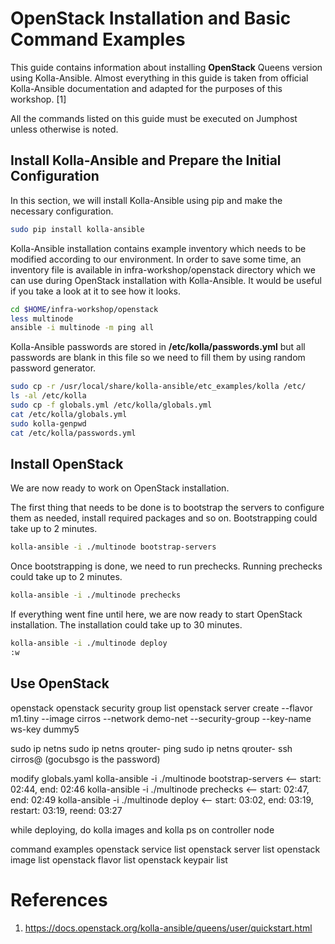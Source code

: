 # OpenStack Installation and Basic Command Examples

This guide contains information about installing **OpenStack** Queens version
using Kolla-Ansible. Almost everything in this guide is taken from official
Kolla-Ansible documentation and adapted for the purposes of this workshop. [1]

All the commands listed on this guide must be executed on Jumphost unless
otherwise is noted.

## Install Kolla-Ansible and Prepare the Initial Configuration

In this section, we will install Kolla-Ansible using pip and make the necessary
configuration.

```bash
sudo pip install kolla-ansible
```

Kolla-Ansible installation contains example inventory which needs to be modified
according to our environment. In order to save some time, an inventory file is
available in infra-workshop/openstack directory which we can use during OpenStack
installation with Kolla-Ansible. It would be useful if you take a look at it to
see how it looks.

```bash
cd $HOME/infra-workshop/openstack
less multinode
ansible -i multinode -m ping all
```

Kolla-Ansible passwords are stored in **/etc/kolla/passwords.yml** but all
passwords are blank in this file so we need to fill them by using random
password generator.

```bash
sudo cp -r /usr/local/share/kolla-ansible/etc_examples/kolla /etc/
ls -al /etc/kolla
sudo cp -f globals.yml /etc/kolla/globals.yml
cat /etc/kolla/globals.yml
sudo kolla-genpwd
cat /etc/kolla/passwords.yml
```

## Install OpenStack

We are now ready to work on OpenStack installation.

The first thing that needs to be done is to bootstrap the servers to configure
them as needed, install required packages and so on. Bootstrapping could take
up to 2 minutes.

```bash
kolla-ansible -i ./multinode bootstrap-servers
```

Once bootstrapping is done, we need to run prechecks. Running prechecks could
take up to 2 minutes.

```bash
kolla-ansible -i ./multinode prechecks
```

If everything went fine until here, we are now ready to start OpenStack
installation. The installation could take up to 30 minutes.

```bash
kolla-ansible -i ./multinode deploy
:w
```

## Use OpenStack

openstack
openstack security group list
openstack server create --flavor m1.tiny --image cirros --network demo-net --security-group <uuid> --key-name ws-key dummy5

sudo ip netns
sudo ip netns qrouter-<uuid> ping <ip>
sudo ip netns qrouter-<uuid> ssh cirros@<ip> (gocubsgo is the password)

modify globals.yaml
kolla-ansible -i ./multinode bootstrap-servers <-- start: 02:44, end: 02:46
kolla-ansible -i ./multinode prechecks <-- start: 02:47, end: 02:49
kolla-ansible -i ./multinode deploy <-- start: 03:02, end: 03:19, restart: 03:19, reend: 03:27

while deploying, do kolla images and kolla ps on controller node




command examples
openstack service list
openstack server list
openstack image list
openstack flavor list
openstack keypair list

# References

1. https://docs.openstack.org/kolla-ansible/queens/user/quickstart.html

